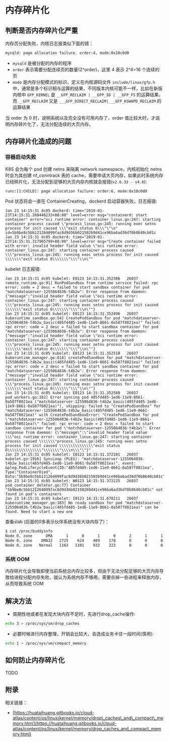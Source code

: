 # 内存碎片化

## 判断是否内存碎片化严重

内存页分配失败，内核日志报类似下面的错：

```bash
mysqld: page allocation failure. order:4, mode:0x10c0d0
```

* `mysqld` 是被分配的内存的程序
* `order` 表示需要分配连续页的数量\(2^order\)，这里 4 表示 2^4=16 个连续的页
* `mode` 是内存分配模式的标识，定义在内核源码文件 `include/linux/gfp.h` 中，通常是多个标识相与运算的结果，不同版本内核可能不一样，比如在新版内核中 `GFP_KERNEL` 是 `__GFP_RECLAIM | __GFP_IO | __GFP_FS` 的运算结果，而 `__GFP_RECLAIM` 又是 `___GFP_DIRECT_RECLAIM|___GFP_KSWAPD_RECLAIM` 的运算结果

当 order 为 0 时，说明系统以及完全没有可用内存了，order 值比较大时，才说明内存碎片化了，无法分配连续的大页内存。

## 内存碎片化造成的问题

### 容器启动失败

K8S 会为每个 pod 创建 netns 来隔离 network namespace，内核初始化 netns 时会为其创建 nf\_conntrack 表的 cache，需要申请大页内存，如果此时系统内存已经碎片化，无法分配到足够的大页内存内核就会报错\(`v2.6.33 - v4.6`\):

```bash
runc:[1:CHILD]: page allocation failure: order:6, mode:0x10c0d0
```

Pod 状态将会一直在 ContainerCreating，dockerd 启动容器失败，日志报错:

```text
Jan 23 14:15:31 dc05 dockerd: time="2019-01-23T14:15:31.288446233+08:00" level=error msg="containerd: start container" error="oci runtime error: container_linux.go:247: starting container process caused \"process_linux.go:245: running exec setns process for init caused \\\"exit status 6\\\"\"\n" id=5b9be8c5bb121264899fac8d9d36b02150269d41ce96ba6ad36d70b8640cb01c
Jan 23 14:15:31 dc05 dockerd: time="2019-01-23T14:15:31.317965799+08:00" level=error msg="Create container failed with error: invalid header field value \"oci runtime error: container_linux.go:247: starting container process caused \\\"process_linux.go:245: running exec setns process for init caused \\\\\\\"exit status 6\\\\\\\"\\\"\\n\""
```

kubelet 日志报错:

```text
Jan 23 14:15:31 dc05 kubelet: E0123 14:15:31.352386   26037 remote_runtime.go:91] RunPodSandbox from runtime service failed: rpc error: code = 2 desc = failed to start sandbox container for pod "matchdataserver-1255064836-t4b2w": Error response from daemon: {"message":"invalid header field value \"oci runtime error: container_linux.go:247: starting container process caused \\\"process_linux.go:245: running exec setns process for init caused \\\\\\\"exit status 6\\\\\\\"\\\"\\n\""}
Jan 23 14:15:31 dc05 kubelet: E0123 14:15:31.352496   26037 kuberuntime_sandbox.go:54] CreatePodSandbox for pod "matchdataserver-1255064836-t4b2w_basic(485fd485-1ed6-11e9-8661-0a587f8021ea)" failed: rpc error: code = 2 desc = failed to start sandbox container for pod "matchdataserver-1255064836-t4b2w": Error response from daemon: {"message":"invalid header field value \"oci runtime error: container_linux.go:247: starting container process caused \\\"process_linux.go:245: running exec setns process for init caused \\\\\\\"exit status 6\\\\\\\"\\\"\\n\""}
Jan 23 14:15:31 dc05 kubelet: E0123 14:15:31.352518   26037 kuberuntime_manager.go:618] createPodSandbox for pod "matchdataserver-1255064836-t4b2w_basic(485fd485-1ed6-11e9-8661-0a587f8021ea)" failed: rpc error: code = 2 desc = failed to start sandbox container for pod "matchdataserver-1255064836-t4b2w": Error response from daemon: {"message":"invalid header field value \"oci runtime error: container_linux.go:247: starting container process caused \\\"process_linux.go:245: running exec setns process for init caused \\\\\\\"exit status 6\\\\\\\"\\\"\\n\""}
Jan 23 14:15:31 dc05 kubelet: E0123 14:15:31.352580   26037 pod_workers.go:182] Error syncing pod 485fd485-1ed6-11e9-8661-0a587f8021ea ("matchdataserver-1255064836-t4b2w_basic(485fd485-1ed6-11e9-8661-0a587f8021ea)"), skipping: failed to "CreatePodSandbox" for "matchdataserver-1255064836-t4b2w_basic(485fd485-1ed6-11e9-8661-0a587f8021ea)" with CreatePodSandboxError: "CreatePodSandbox for pod \"matchdataserver-1255064836-t4b2w_basic(485fd485-1ed6-11e9-8661-0a587f8021ea)\" failed: rpc error: code = 2 desc = failed to start sandbox container for pod \"matchdataserver-1255064836-t4b2w\": Error response from daemon: {\"message\":\"invalid header field value \\\"oci runtime error: container_linux.go:247: starting container process caused \\\\\\\"process_linux.go:245: running exec setns process for init caused \\\\\\\\\\\\\\\"exit status 6\\\\\\\\\\\\\\\"\\\\\\\"\\\\n\\\"\"}"
Jan 23 14:15:31 dc05 kubelet: I0123 14:15:31.372181   26037 kubelet.go:1916] SyncLoop (PLEG): "matchdataserver-1255064836-t4b2w_basic(485fd485-1ed6-11e9-8661-0a587f8021ea)", event: &pleg.PodLifecycleEvent{ID:"485fd485-1ed6-11e9-8661-0a587f8021ea", Type:"ContainerDied", Data:"5b9be8c5bb121264899fac8d9d36b02150269d41ce96ba6ad36d70b8640cb01c"}
Jan 23 14:15:31 dc05 kubelet: W0123 14:15:31.372225   26037 pod_container_deletor.go:77] Container "5b9be8c5bb121264899fac8d9d36b02150269d41ce96ba6ad36d70b8640cb01c" not found in pod's containers
Jan 23 14:15:31 dc05 kubelet: I0123 14:15:31.678211   26037 kuberuntime_manager.go:383] No ready sandbox for pod "matchdataserver-1255064836-t4b2w_basic(485fd485-1ed6-11e9-8661-0a587f8021ea)" can be found. Need to start a new one
```

查看slab \(后面的0多表示伙伴系统没有大块内存了\)：

```bash
$ cat /proc/buddyinfo
Node 0, zone      DMA      1      0      1      0      2      1      1      0      1      1      3
Node 0, zone    DMA32   2725    624    489    178      0      0      0      0      0      0      0
Node 0, zone   Normal   1163   1101    932    222      0      0      0      0      0      0      0
```

### 系统 OOM

内存碎片化会导致即使当前系统总内存比较多，但由于无法分配足够的大页内存导致给进程分配内存失败，就认为系统内存不够用，需要杀掉一些进程来释放内存，从而导致系统 OOM

## 解决方法

* 周期性地或者在发现大块内存不足时，先进行drop\_cache操作:

```bash
echo 3 > /proc/sys/vm/drop_caches
```

* 必要时候进行内存整理，开销会比较大，会造成业务卡住一段时间\(慎用\):

```bash
echo 1 > /proc/sys/vm/compact_memory
```

## 如何防止内存碎片化

TODO

## 附录

相关链接：

* [https://huataihuang.gitbooks.io/cloud-atlas/content/os/linux/kernel/memory/drop\_caches\_and\_compact\_memory.html](https://huataihuang.gitbooks.io/cloud-atlas/content/os/linux/kernel/memory/drop_caches_and_compact_memory.html)

